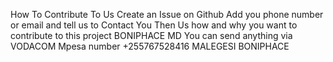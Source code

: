 How To Contribute To Us Create an Issue on Github Add you phone number or email and tell us to Contact You Then Us how and why you want to contribute to this project BONIPHACE MD You can send anything via VODACOM Mpesa number +255767528416 MALEGESI BONIPHACE
